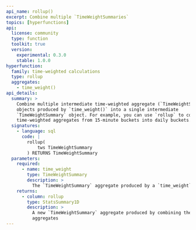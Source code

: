 ```yaml
---
api_name: rollup()
excerpt: Combine multiple `TimeWeightSummaries`
topics: [hyperfunctions]
api:
  license: community
  type: function
  toolkit: true
  version:
    experimental: 0.3.0
    stable: 1.0.0
hyperfunction:
  family: time-weighted calculations
  type: rollup
  aggregates:
    - time_weight()
api_details:
  summary: >
    Combine multiple intermediate time-weighted aggregate (`TimeWeightSummary`)
    objects produced by `time_weight()` into a single intermediate
    `TimeWeightSummary` object. For example, you can use `rollup` to combine
    time-weighted aggregates from 15-minute buckets into daily buckets.
  signatures:
    - language: sql
      code: |
        rollup(
            tws TimeWeightSummary
        ) RETURNS TimeWeightSummary
  parameters:
    required:
      - name: time_weight
        type: TimeWeightSummary
        description: >
          The `TimeWeightSummary` aggregate produced by a `time_weight` call
    returns:
      - column: rollup
        type: StatsSummary1D
        description: >
          A new `TimeWeightSummary` aggregate produced by combining the input `TimeWeightSummary`
          aggregates
---
```


